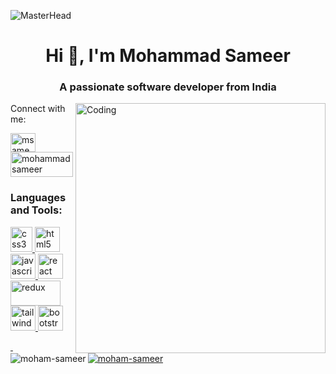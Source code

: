 ![MasterHead](https://theacemakers.com/wp-content/uploads/2020/05/coustom-web.gif)
<h1 align="center">Hi 👋, I'm Mohammad Sameer</h1>
<h3 align="center">A passionate software developer from India</h3>
<img align="right" alt="Coding" width="400" src="https://cdn.dribbble.com/users/1162077/screenshots/3848914/programmer.gif")
- 📫 How to reach me **ms4492222@gmail.com**

<h3 align="left">Connect with me:</h3>
<p align="left">
<a href="https://twitter.com/msameersheikh__" target="blank"><img align="center" src="https://upload.wikimedia.org/wikipedia/commons/thumb/4/4f/Twitter-logo.svg/584px-Twitter-logo.svg.png" alt="msameersheikh__" height="30" width="40" /></a>
<a href="https://www.linkedin.com/in/mohammad-sameer-71396621b/" target="_blank"><img align="center" src="https://logos-download.com/wp-content/uploads/2016/03/LinkedIn_Logo_2019.png" alt="mohammad sameer" height="40" width="100" /></a>

</p>


<h3 align="left">Languages and Tools:</h3>
<p align="left"> <a href="https://www.w3schools.com/css/" target="_blank" rel="noreferrer"> <img src="https://upload.wikimedia.org/wikipedia/commons/thumb/d/d5/CSS3_logo_and_wordmark.svg/1452px-CSS3_logo_and_wordmark.svg.png" alt="css3" width="35" height="40"/> </a> <a href="https://www.w3.org/html/" target="_blank" rel="noreferrer"> <img src="https://upload.wikimedia.org/wikipedia/commons/thumb/6/61/HTML5_logo_and_wordmark.svg/512px-HTML5_logo_and_wordmark.svg.png?20170517184425" alt="html5" width="40" height="40"/> </a> <a href="https://developer.mozilla.org/en-US/docs/Web/JavaScript" target="_blank" rel="noreferrer"> <img src="https://upload.wikimedia.org/wikipedia/commons/6/6a/JavaScript-logo.png" alt="javascript" width="40" height="40"/>  
 <img src="https://cdn4.iconfinder.com/data/icons/logos-3/600/React.js_logo-512.png" alt="react" width="40" height="40"/> </a> <a href="https://redux.js.org" target="_blank" rel="noreferrer"> <img src="https://typeofnan.dev/static/7d24a5049765ab5e2d535e571def080e/c1b63/redux.png" alt="redux" width="80" height="40"/> </a> <a href="https://tailwindcss.com/" target="_blank" rel="noreferrer"> <img src="https://www.vectorlogo.zone/logos/tailwindcss/tailwindcss-icon.svg" alt="tailwind" width="40" height="40"/> </a> 
<a href="https://getbootstrap.com" target="_blank" rel="noreferrer"> <img src="https://w7.pngwing.com/pngs/628/224/png-transparent-bootstrap-plain-wordmark-logo-icon.png" alt="bootstrap" width="40" height="40"/> </a> <a href="https://reactjs.org/" target="_blank" rel="noreferrer">
</p>

<p><img align="left" src="https://github-readme-stats.vercel.app/api/top-langs?username=moham-sameer&show_icons=true&locale=en&layout=compact" alt="moham-sameer" /></p>

<p>&nbsp;<img align="center" src="https://github-readme-stats.vercel.app/api?username=moham-sameer&show_icons=true&locale=en" alt="moham-sameer" /></p>
